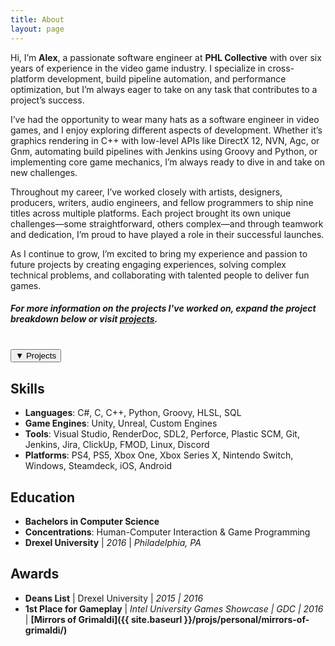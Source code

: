 ```yaml
---
title: About
layout: page
---
```

<!-- ![Profile Image]({{ site.url }}/{{ site.picture }}) -->

Hi, I’m **Alex**, a passionate software engineer at **PHL Collective** with over six years of experience in the video game industry. I specialize in cross-platform development, build pipeline automation, and performance optimization, but I’m always eager to take on any task that contributes to a project’s success.

I’ve had the opportunity to wear many hats as a software engineer in video games, and I enjoy exploring different aspects of development. Whether it’s graphics rendering in C++ with low-level APIs like DirectX 12, NVN, Agc, or Gnm, automating build pipelines with Jenkins using Groovy and Python, or implementing core game mechanics, I’m always ready to dive in and take on new challenges.

Throughout my career, I’ve worked closely with artists, designers, producers, writers, audio engineers, and fellow programmers to ship nine titles across multiple platforms. Each project brought its own unique challenges—some straightforward, others complex—and through teamwork and dedication, I’m proud to have played a role in their successful launches.

As I continue to grow, I’m excited to bring my experience and passion to future projects by creating engaging experiences, solving complex technical problems, and collaborating with talented people to deliver fun games.

##### For more information on the projects I've worked on, expand the project breakdown below or visit [projects](/projects/).

<br>
<button id="toggle-section-btn" onclick="toggleSection()">
    <span id="toggle-icon">▼</span> Projects
</button>

<div id="collapsible-section" style="display: none;">
  <style>
    .platform-icon-link img {
      transition: filter 0.3s;
    }
    .platform-icon-link:hover img {
      /* Disabling apparently violates xbox logo law */
      /* filter: brightness(1.5) contrast(1.1);
      transform: scale(1.1); */
    }
  </style>
  <script>
    function getPlatformIcon(platform) {
      const platformIcons = {
        "steam": "/assets/images/platform_icons/steam-icon.png",
        "ps": "/assets/images/platform_icons/ps-icon.png",
        "xbox": "/assets/images/platform_icons/xbox-icon.png",
        "switch": "/assets/images/platform_icons/switch-icon.png",
        "pc": "/assets/images/platform_icons/pc-icon.png",
        "ios": "/assets/images/platform_icons/ios-icon.png",
        "android": "/assets/images/platform_icons/android-icon.png",
        "htc vive": "/assets/images/platform_icons/htc-vive-icon.png",
        "oculus rift": "/assets/images/platform_icons/oculus-rift-icon.png",
        "itch": "/assets/images/platform_icons/itch-icon.png"
      };
      return platformIcons[platform] || null;
    }

    function renderPlatformIcons(platformsString, platformLinks, containerId) {
      const platforms = platformsString.split(", ").map(platform => platform.trim().toLowerCase());
      const uniquePlatforms = [...new Set(platforms.map(platform => {
        if (platform === "ps4" || platform === "ps5") return "PS";
        if (platform === "xbox one" || platform === "xbox series x") return "Xbox";
        return platform.charAt(0).toUpperCase() + platform.slice(1);
      }))];
      
      const container = document.getElementById(containerId);
      container.style.display = "flex";
      container.style.justifyContent = "center";
      container.style.alignItems = "center";
      uniquePlatforms.forEach(platform => {
        const platformlink_lowercase = platform.toLowerCase();
        const iconPath = getPlatformIcon(platformlink_lowercase);
        const platformLink = platformLinks[platformlink_lowercase];
        if (iconPath && platformLink) {
          const a = document.createElement("a");
          a.href = platformLink;
          a.target = "_blank";
          a.className = "platform-icon-link";
          const img = document.createElement("img");
          img.src = iconPath;
          img.alt = platform;
          img.style.width = "30px";
          img.style.height = "30px";
          img.style.margin = "0 5px";
          a.appendChild(img);
          container.appendChild(a);
        }
      });
    }
  </script>
  <br>

  <h1>Professional Projects</h1>

  <table>
    <thead>
      <tr>
        <th>Project</th>
        <th>Role</th>
        <th>Platforms</th>
      </tr>
    </thead>
    <tbody>
      {% assign sorted_posts = site.posts | sort: 'date' | reverse %}
      {% for post in sorted_posts %}
      {% if post.projects and post.categories contains "professional" %}
      <tr>
        <td><a href="{% if post.externalLink %}{{ post.externalLink }}{% else %}{{ site.url }}{{ post.url }}{% endif %}">{{ post.title }}</a></td>
        <td>{{ post.role }}</td>
        <td>
          <div id="platform-icons-{{ forloop.index0 }}"></div>
          <script>
            document.addEventListener("DOMContentLoaded", function() {
              renderPlatformIcons("{{ post.platforms }}", {{ post.platform_links | jsonify }}, "platform-icons-{{ forloop.index0 }}");
            });
          </script>
        </td>
      </tr>
      {% endif %}
      {% endfor %}
    </tbody>
  </table>
  <br>

  <h1>Personal Projects</h1>

  <table>
    <thead>
      <tr>
        <th>Project</th>
        <th>Role</th>
        <th>Platforms</th>
      </tr>
    </thead>
    <tbody>
      {% for post in sorted_posts %}
      {% if post.projects and post.categories contains "personal" %}
      <tr>
        <td><a href="{% if post.externalLink %}{{ post.externalLink }}{% else %}{{ site.url }}{{ post.url }}{% endif %}">{{ post.title }}</a></td>
        <td>{{ post.role }}</td>
        <td>
          <div id="platform-icons-personal-{{ forloop.index0 }}"></div>
          <script>
            document.addEventListener("DOMContentLoaded", function() {
              renderPlatformIcons("{{ post.platforms }}", {{ post.platform_links | jsonify }}, "platform-icons-personal-{{ forloop.index0 }}");
            });
          </script>
        </td>
      </tr>
      {% endif %}
      {% endfor %}
    </tbody>
  </table>
  <br>
</div>

<script>
function toggleSection() {
    const section = document.getElementById("collapsible-section");
    const icon = document.getElementById("toggle-icon");
    const isHidden = section.style.display === "none";

    section.style.display = isHidden ? "block" : "none";
    icon.textContent = isHidden ? "▲" : "▼";
}
</script>


## Skills
- **Languages**: C#, C, C++, Python, Groovy, HLSL, SQL
- **Game Engines**: Unity, Unreal, Custom Engines
- **Tools**: Visual Studio, RenderDoc, SDL2, Perforce, Plastic SCM, Git, Jenkins, Jira, ClickUp, FMOD, Linux, Discord
- **Platforms**: PS4, PS5, Xbox One, Xbox Series X, Nintendo Switch, Windows, Steamdeck, iOS, Android

## Education
- **Bachelors in Computer Science**
- **Concentrations**: Human-Computer Interaction & Game Programming
- **Drexel University** \| *2016* \| *Philadelphia, PA*

## Awards
- **Deans List** \| Drexel University \| *2015 \| 2016*
- **1st Place for Gameplay** \| *Intel University Games Showcase \| GDC \| 2016* \| **[Mirrors of Grimaldi]({{ site.baseurl }}/projs/personal/mirrors-of-grimaldi/)**